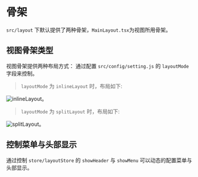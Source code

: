 # 骨架

`src/layout` 下默认提供了两种骨架，`MainLayout.tsx`为视图所用骨架。

## 视图骨架类型

视图骨架提供两种布局方式： 通过配置 `src/config/setting.js` 的 `layoutMode` 字段来控制。

> `layoutMode` 为 `inlineLayout` 时，布局如下:

![inlineLayout](/media/inlineLayout.png)。

> `layoutMode` 为 `splitLayout` 时，布局如下:

![splitLayout](/media/splitLayout.png)。

## 控制菜单与头部显示

通过控制 `store/layoutStore` 的 `showHeader` 与 `showMenu` 可以动态的配置菜单与头部显示。